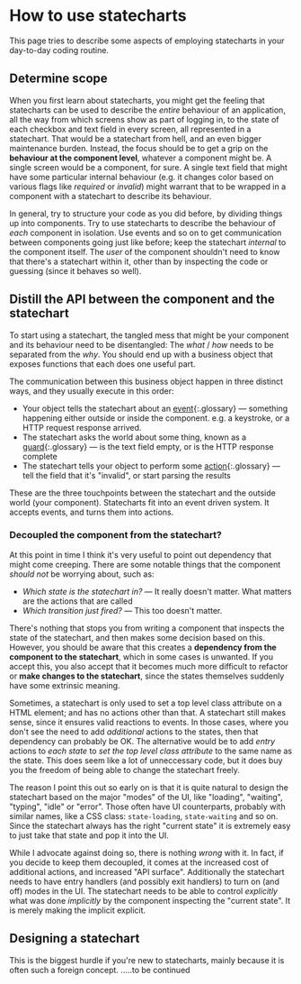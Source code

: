 # How to use statecharts

This page tries to describe some aspects of employing statecharts in your day-to-day coding routine.

## Determine scope

When you first learn about statecharts, you might get the feeling that statecharts can be used to describe the _entire_ behaviour of an application, all the way from which screens show as part of logging in, to the state of each checkbox and text field in every screen, all represented in a statechart.  That would be a statechart from hell, and an even bigger maintenance burden.  Instead, the focus should be to get a grip on the **behaviour at the component level**, whatever a component might be.  A single screen would be a component, for sure.  A single text field that might have some particular internal behaviour (e.g. it changes color based on various flags like _required_ or _invalid_) might warrant that to be wrapped in a component with a statechart to describe its behaviour.

In general, try to structure your code as you did before, by dividing things up into components.  Try to use statecharts to describe the behaviour of _each_ component in isolation.  Use events and so on to get communication between components going just like before; keep the statechart _internal_ to the component itself.  The _user_ of the component shouldn't need to know that there's a statechart within it, other than by inspecting the code or guessing (since it behaves so well).

## Distill the API between the component and the statechart

To start using a statechart, the tangled mess that might be your component and its behaviour need to be disentangled: The _what_ / _how_ needs to be separated from the _why_.  You should end up with a business object that exposes functions that each does one useful part.

The communication between this business object happen in three distinct ways, and they usually execute in this order:

- Your object tells the statechart about an [event](glossary/event.html){:.glossary} — something happening either outside or inside the component. e.g. a keystroke, or a HTTP request response arrived.
- The statechart asks the world about some thing, known as a [guard](glossary/guard.html){:.glossary} — is the text field empty, or is the HTTP response complete
- The statechart tells your object to perform some [action](glossary/action.html){:.glossary} — tell the field that it's "invalid", or start parsing the results

These are the three touchpoints between the statechart and the outside world (your component).  Statecharts fit into an event driven system.  It accepts events, and turns them into actions.

### Decoupled the component from the statechart?

At this point in time I think it's very useful to point out dependency that might come creeping.  There are some notable things that the component _should not_ be worrying about, such as:

- _Which state is the statechart in?_ — It really doesn't matter. What matters are the actions that are called
- _Which transition just fired?_ — This too doesn't matter.

There's nothing that stops you from writing a component that inspects the state of the statechart, and then makes some decision based on this.  However, you should be aware that this creates a **dependency from the component to the statechart**, which in some cases is unwanted.  If you accept this, you also accept that it becomes much more difficult to refactor or **make changes to the statechart**, since the states themselves suddenly have some extrinsic meaning.

Sometimes, a statechart is only used to set a top level class attribute on a HTML element; and has no actions other than that.  A statechart still makes sense, since it ensures valid reactions to events.  In those cases, where you don't see the need to add _additional_ actions to the states, then that dependency can probably be OK.  The alternative would be to add _entry_ actions to _each state_ to _set the top level class attribute_ to the same name as the state.  This does seem like a lot of unneccessary code, but it does buy you the freedom of being able to change the statechart freely.

The reason I point this out so early on is that it is quite natural to design the statechart based on the major "modes" of the UI, like "loading", "waiting", "typing", "idle" or "error".  Those often have UI counterparts, probably with similar names, like a CSS class: `state-loading`, `state-waiting` and so on.  Since the statechart always has the right "current state" it is extremely easy to just take that state and pop it into the UI.

While I advocate against doing so, there is nothing _wrong_ with it.  In fact, if you decide to keep them decoupled, it comes at the increased cost of additional actions, and increased "API surface".  Additionally the statechart needs to have entry handlers (and possibly exit handlers) to turn on (and off) modes in the UI.  The statechart needs to be able to control _explicitly_ what was done _implicitly_ by the component inspecting the "current state".  It is merely making the implicit explicit.

## Designing a statechart

This is the biggest hurdle if you're new to statecharts, mainly because it is often such a foreign concept.  .....to be continued
